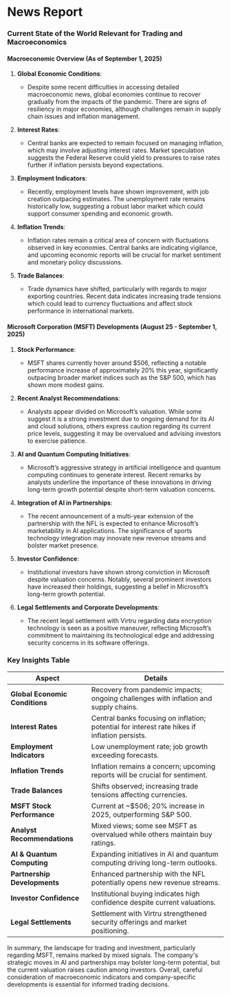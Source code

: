 # News Report

### Current State of the World Relevant for Trading and Macroeconomics

#### Macroeconomic Overview (As of September 1, 2025)

1. **Global Economic Conditions**: 
   - Despite some recent difficulties in accessing detailed macroeconomic news, global economies continue to recover gradually from the impacts of the pandemic. There are signs of resiliency in major economies, although challenges remain in supply chain issues and inflation management.
   
2. **Interest Rates**: 
   - Central banks are expected to remain focused on managing inflation, which may involve adjusting interest rates. Market speculation suggests the Federal Reserve could yield to pressures to raise rates further if inflation persists beyond expectations.

3. **Employment Indicators**: 
   - Recently, employment levels have shown improvement, with job creation outpacing estimates. The unemployment rate remains historically low, suggesting a robust labor market which could support consumer spending and economic growth.

4. **Inflation Trends**: 
   - Inflation rates remain a critical area of concern with fluctuations observed in key economies. Central banks are indicating vigilance, and upcoming economic reports will be crucial for market sentiment and monetary policy discussions.

5. **Trade Balances**: 
   - Trade dynamics have shifted, particularly with regards to major exporting countries. Recent data indicates increasing trade tensions which could lead to currency fluctuations and affect stock performance in international markets.

#### Microsoft Corporation (MSFT) Developments (August 25 - September 1, 2025)

1. **Stock Performance**:
   - MSFT shares currently hover around $506, reflecting a notable performance increase of approximately 20% this year, significantly outpacing broader market indices such as the S&P 500, which has shown more modest gains.

2. **Recent Analyst Recommendations**:
   - Analysts appear divided on Microsoft’s valuation. While some suggest it is a strong investment due to ongoing demand for its AI and cloud solutions, others express caution regarding its current price levels, suggesting it may be overvalued and advising investors to exercise patience.

3. **AI and Quantum Computing Initiatives**:
   - Microsoft’s aggressive strategy in artificial intelligence and quantum computing continues to generate interest. Recent remarks by analysts underline the importance of these innovations in driving long-term growth potential despite short-term valuation concerns.

4. **Integration of AI in Partnerships**:
   - The recent announcement of a multi-year extension of the partnership with the NFL is expected to enhance Microsoft’s marketability in AI applications. The significance of sports technology integration may innovate new revenue streams and bolster market presence.

5. **Investor Confidence**:
   - Institutional investors have shown strong conviction in Microsoft despite valuation concerns. Notably, several prominent investors have increased their holdings, suggesting a belief in Microsoft’s long-term growth potential.

6. **Legal Settlements and Corporate Developments**:
   - The recent legal settlement with Virtru regarding data encryption technology is seen as a positive maneuver, reflecting Microsoft’s commitment to maintaining its technological edge and addressing security concerns in its software offerings.

### Key Insights Table

| Aspect                          | Details                                                                                       |
|---------------------------------|-----------------------------------------------------------------------------------------------|
| **Global Economic Conditions**   | Recovery from pandemic impacts; ongoing challenges with inflation and supply chains.          |
| **Interest Rates**              | Central banks focusing on inflation; potential for interest rate hikes if inflation persists. |
| **Employment Indicators**        | Low unemployment rate; job growth exceeding forecasts.                                        |
| **Inflation Trends**            | Inflation remains a concern; upcoming reports will be crucial for sentiment.                  |
| **Trade Balances**              | Shifts observed; increasing trade tensions affecting currencies.                               |
| **MSFT Stock Performance**      | Current at ~$506; 20% increase in 2025, outperforming S&P 500.                               |
| **Analyst Recommendations**      | Mixed views; some see MSFT as overvalued while others maintain buy ratings.                   |
| **AI & Quantum Computing**       | Expanding initiatives in AI and quantum computing driving long-term outlooks.                  |
| **Partnership Developments**     | Enhanced partnership with the NFL potentially opens new revenue streams.                      |
| **Investor Confidence**           | Institutional buying indicates high confidence despite current valuations.                     |
| **Legal Settlements**            | Settlement with Virtru strengthened security offerings and market positioning.                 |

In summary, the landscape for trading and investment, particularly regarding MSFT, remains marked by mixed signals. The company's strategic moves in AI and partnerships may bolster long-term potential, but the current valuation raises caution among investors. Overall, careful consideration of macroeconomic indicators and company-specific developments is essential for informed trading decisions.
